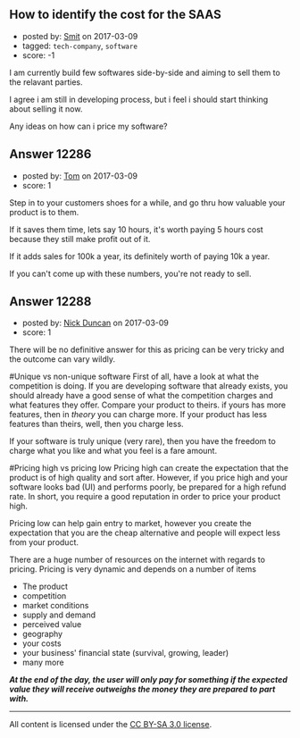 ## How to identify the cost for the SAAS

- posted by: [Smit](https://stackexchange.com/users/7665731/smit) on 2017-03-09
- tagged: `tech-company`, `software`
- score: -1

I am currently build few softwares side-by-side and aiming to sell them to the relavant parties. 

I agree i am still in developing process, but i feel i should start thinking about selling it now. 

Any ideas on how can i price my software?


## Answer 12286

- posted by: [Tom](https://stackexchange.com/users/1841165/tom) on 2017-03-09
- score: 1

Step in to your customers shoes for a while, and go thru how valuable your product is to them.

If it saves them time, lets say 10 hours, it's worth paying 5 hours cost because they still make profit out of it. 

If it adds sales for 100k a year, its definitely worth of paying 10k a year.

If you can't come up with these numbers, you're not ready to sell.


## Answer 12288

- posted by: [Nick Duncan](https://stackexchange.com/users/5384292/nick-duncan) on 2017-03-09
- score: 1

There will be no definitive answer for this as pricing can be very tricky and the outcome can vary wildly.

#Unique vs non-unique software
First of all, have a look at what the competition is doing. If you are developing software that already exists, you should already have a good sense of what the competition charges and what features they offer. Compare your product to theirs. if yours has more features, then in _theory_ you can charge more. If your product has less features than theirs, well, then you charge less.

If your software is truly unique (very rare), then you have the freedom to charge what you like and what you feel is a fare amount.


#Pricing high vs pricing low
Pricing high can create the expectation that the product is of high quality and sort after. However, if you price high and your software looks bad (UI) and performs poorly, be prepared for a high refund rate. In short, you require a good reputation in order to price your product high.

Pricing low can help gain entry to market, however you create the expectation that you are the cheap alternative and people will expect less from your product.

There are a huge number of resources on the internet with regards to pricing. Pricing is very dynamic and depends on a number of items

 - The product
 - competition
 - market conditions
 - supply and demand
 - perceived value
 - geography
 - your costs
 - your business' financial state (survival, growing, leader)
 - many more

***At the end of the day, the user will only pay for something if the expected value they will receive outweighs the money they are prepared to part with.***



---

All content is licensed under the [CC BY-SA 3.0 license](https://creativecommons.org/licenses/by-sa/3.0/).
